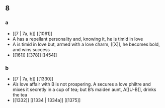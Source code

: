## 8
### a
- [[7 | 7a, b]] [[1061]] 
- A has a repellant personality and, knowing it, he is timid in love
- A is timid in love but, armed with a love charm, [[X]], he becomes bold, and wins success
- [[161]] [[378]] [[454]] 

### b
- [[7 | 7a, b]] [[1330]] 
- A’s love affair with B is not prospering. A secures a love philtre and mixes it secretly in a cup of tea; but B’s maiden aunt, A[[U-B]], drinks the tea
- [[1332]] [[1334 | 1334a]] [[1375]] 

